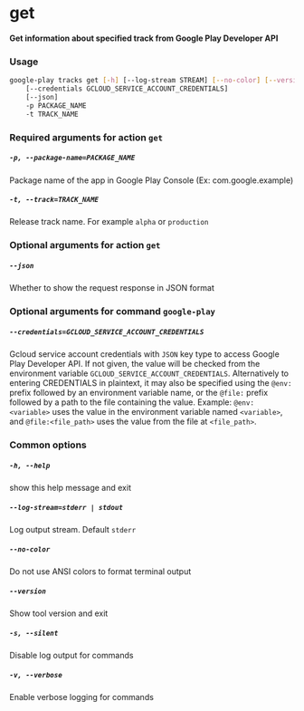 
get
===


**Get information about specified track from Google Play Developer API**
### Usage
```bash
google-play tracks get [-h] [--log-stream STREAM] [--no-color] [--version] [-s] [-v]
    [--credentials GCLOUD_SERVICE_ACCOUNT_CREDENTIALS]
    [--json]
    -p PACKAGE_NAME
    -t TRACK_NAME
```
### Required arguments for action `get`

##### `-p, --package-name=PACKAGE_NAME`


Package name of the app in Google Play Console (Ex: com.google.example)
##### `-t, --track=TRACK_NAME`


Release track name. For example `alpha` or `production`
### Optional arguments for action `get`

##### `--json`


Whether to show the request response in JSON format
### Optional arguments for command `google-play`

##### `--credentials=GCLOUD_SERVICE_ACCOUNT_CREDENTIALS`


Gcloud service account credentials with `JSON` key type to access Google Play Developer API. If not given, the value will be checked from the environment variable `GCLOUD_SERVICE_ACCOUNT_CREDENTIALS`. Alternatively to entering CREDENTIALS in plaintext, it may also be specified using the `@env:` prefix followed by an environment variable name, or the `@file:` prefix followed by a path to the file containing the value. Example: `@env:<variable>` uses the value in the environment variable named `<variable>`, and `@file:<file_path>` uses the value from the file at `<file_path>`.
### Common options

##### `-h, --help`


show this help message and exit
##### `--log-stream=stderr | stdout`


Log output stream. Default `stderr`
##### `--no-color`


Do not use ANSI colors to format terminal output
##### `--version`


Show tool version and exit
##### `-s, --silent`


Disable log output for commands
##### `-v, --verbose`


Enable verbose logging for commands